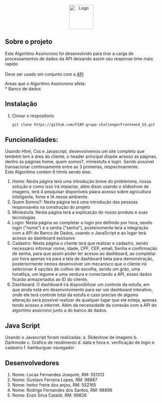 

<br />
<div align="center">
  <a href="#">
    <img src="https://raw.githubusercontent.com/FIAP-grupo-challenge/Python_algoritimo_assincrono_GS/master/images/logo.png" alt="Logo" width="auto" height="80">
  </a>
</div>

## Sobre o projeto

<div>
<p>Este Algoritmo Assincrono foi desenvolvido para tirar a carga de
processamentos de dados da <a>API</a> deixando assim seu response time mais rapido <br><br>
Deve ser usado em conjunto com a <a href="https://github.com/FIAP-grupo-challenge/Python_GS">API</a></p>
<p>Areas que o Algoritmo Assincrono afeta: <br>
* Banco de dados <br>
</p>
</div>
<div align="center">

</div>

## Instalação

1. Clonar o respositorio
    ```sh
    git clone https://github.com/FIAP-grupo-challenge/Fronteend_GS.git
    ```



## Funcionalidades:
Usando Html, Css e Javascript, desenvolvemos um site completo que tembém tem a área do cliente, o header principal dispõe acesso as páginas, dentro as páginas home, quem somos?, miniestufa e login. Sendo possível transacionar continuamente entre as 3 primeiras, respectivamente.  
Este Algoritimo contém 6 htmls sendo eles:
1. Home: Nesta página terá uma introdução breve do problemma, nossa solução e como isso irá impactar, além disso usando o slideshow de imagens, terá 4 pesquisar disponíveis paara acesso sobre agricultura inteligente, fome e IA nesse ambiente. 
2. Quem Somos?: Nesta página terá uma introdução das pessoas responsavéis na construção do projeto
3. Miniestufa: Nesta página terá a explicação do nosso produto e suas tecnologias
4. Login: Nesta página ao completar o login pre definido por hora, sendo login ("nome") e a senha ("senha"), posteriomente terá a integração com a API do Banco de Dados, usando o JavaScript e ao logar terá acesso ao dashboard exclusivo
5. Cadastro: Nesta página o cliente terá que realizar o cadastro, sendo necessário informar nome, idade, CPF, CEP, email, Senha e confirmação de senha, para que assim poder ter acesso ao dashboard, ao completar por hora apenas irá para a tela de dashboard beta para demonstração, posteriormente iremos desenvolver um mecanisco que o cliente irá selecionar 4 opções de cultivo de escolha, sendo um grão, uma horatliça, um legume e uma verdura e conectando a API, esses dados ficarão armazenados ao ID do cliente.
6. Dashboard: O dashboard irá disponibilizar um controle da estufa, em que ainda está em desenvolvimento para ser um dashboard interativo, onde ele terá controle total da estufa e caso precise de alguma alteração será possível realizar de qualquer lugar que ele esteja, apenas tendo acesso a internet. Além da necessidade da conexão com a API do algortimo assícrono junto a do banco de dados.




## Java Script

<div>
<p>
Usando o Javascript foram realizadas:
a. Slideshow de imagens 
b. Darkmode 
c. Gráfico de rendimento 
d. data e hora
e. verificação de login e cadastro
f. hamburguer navegador
  </p>
  


## Desenvolvedores
1. Nome: Lucas Fernandes Joaquim, RM: 551313
2. Nome: Gustavo Ferreira Lopes, RM: 98887
3. Nome: heitor freire dos anjos, RM: 552165
4. Nome: Rodrigo Fernandes dos Santos, RM: 98896
5. Nome: Enzo Silva Cataldi, RM: 99826
